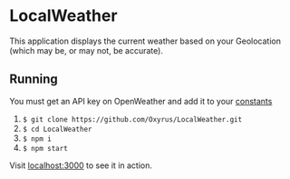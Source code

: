 # LocalWeather
This application displays the current weather based on your Geolocation (which may be, or may not, be accurate).

## Running

You must get an API key on OpenWeather and add it to your [constants](src/constants/index.js)

1. `$ git clone https://github.com/Oxyrus/LocalWeather.git`
2. `$ cd LocalWeather`
3. `$ npm i`
4. `$ npm start`

Visit [localhost:3000](localhost:3000) to see it in action.
